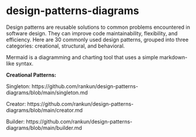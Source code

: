# design-patterns-diagrams

Design patterns are reusable solutions to common problems encountered in software design. They can improve code maintainability, flexibility, and efficiency. Here are 30 commonly used design patterns, grouped into three categories: creational, structural, and behavioral.

Mermaid is a diagramming and charting tool that uses a simple markdown-like syntax.

<b>Creational Patterns:</b>

<p>Singleton: https://github.com/rankun/design-patterns-diagrams/blob/main/singleton.md</p> 
<p>Creator: https://github.com/rankun/design-patterns-diagrams/blob/main/creator.md</p>
<p>Builder: https://github.com/rankun/design-patterns-diagrams/blob/main/builder.md</p>
